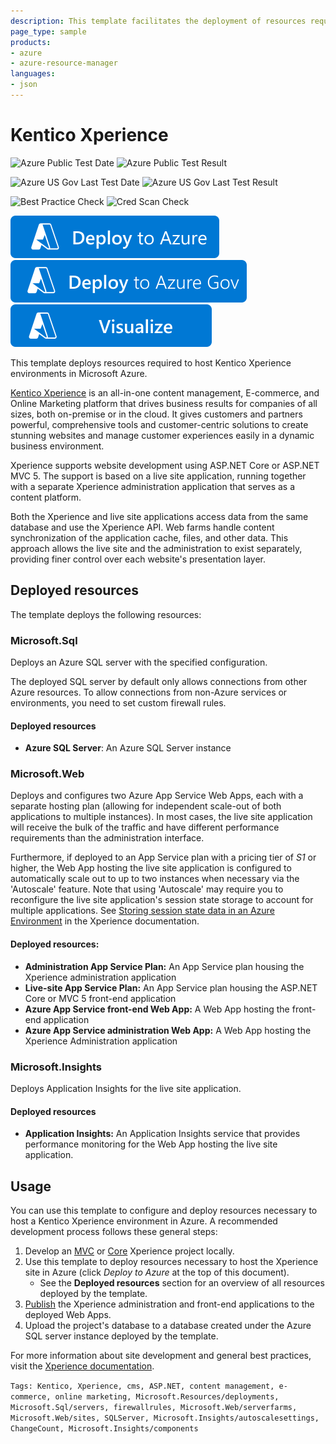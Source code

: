 ```yaml
---
description: This template facilitates the deployment of resources required to host Kentico Xperience environments in Microsoft Azure.
page_type: sample
products:
- azure
- azure-resource-manager
languages:
- json
---
```

# Kentico Xperience

![Azure Public Test Date](https://azurequickstartsservice.blob.core.windows.net/badges/application-workloads/kentico/kentico-xperience-environment/PublicLastTestDate.svg)
![Azure Public Test Result](https://azurequickstartsservice.blob.core.windows.net/badges/application-workloads/kentico/kentico-xperience-environment/PublicDeployment.svg)

![Azure US Gov Last Test Date](https://azurequickstartsservice.blob.core.windows.net/badges/application-workloads/kentico/kentico-xperience-environment/FairfaxLastTestDate.svg)
![Azure US Gov Last Test Result](https://azurequickstartsservice.blob.core.windows.net/badges/application-workloads/kentico/kentico-xperience-environment/FairfaxDeployment.svg)

![Best Practice Check](https://azurequickstartsservice.blob.core.windows.net/badges/application-workloads/kentico/kentico-xperience-environment/BestPracticeResult.svg)
![Cred Scan Check](https://azurequickstartsservice.blob.core.windows.net/badges/application-workloads/kentico/kentico-xperience-environment/CredScanResult.svg)

[![Deploy To Azure](https://raw.githubusercontent.com/Azure/azure-quickstart-templates/master/1-CONTRIBUTION-GUIDE/images/deploytoazure.svg?sanitize=true)](https://portal.azure.com/#create/Microsoft.Template/uri/https%3A%2F%2Fraw.githubusercontent.com%2FAzure%2Fazure-quickstart-templates%2Fmaster%2Fapplication-workloads%2Fkentico%2Fkentico-xperience-environment%2Fazuredeploy.json)
[![Deploy To Azure US Gov](https://raw.githubusercontent.com/Azure/azure-quickstart-templates/master/1-CONTRIBUTION-GUIDE/images/deploytoazuregov.svg?sanitize=true)](https://portal.azure.us/#create/Microsoft.Template/uri/https%3A%2F%2Fraw.githubusercontent.com%2FAzure%2Fazure-quickstart-templates%2Fmaster%2Fapplication-workloads%2Fkentico%2Fkentico-xperience-environment%2Fazuredeploy.json)
[![Visualize](https://raw.githubusercontent.com/Azure/azure-quickstart-templates/master/1-CONTRIBUTION-GUIDE/images/visualizebutton.svg?sanitize=true)](http://armviz.io/#/?load=https%3A%2F%2Fraw.githubusercontent.com%2FAzure%2Fazure-quickstart-templates%2Fmaster%2Fapplication-workloads%2Fkentico%2Fkentico-xperience-environment%2Fazuredeploy.json)

This template deploys resources required to host Kentico Xperience environments in Microsoft Azure.

[Kentico Xperience](https://xperience.io/) is an all-in-one content management, E-commerce, and Online Marketing platform that drives business results for companies of all sizes, both on-premise or in the cloud. It gives customers and partners powerful, comprehensive tools and customer-centric solutions to create stunning websites and manage customer experiences easily in a dynamic business environment.

Xperience supports website development using ASP.&#8203;NET Core or ASP.NET MVC 5. The support is based on a live site application, running together with a separate Xperience administration application that serves as a content platform.

Both the Xperience and live site applications access data from the same database and use the Xperience API. Web farms handle content synchronization of the application cache, files, and other data. This approach allows the live site and the administration to exist separately, providing finer control over each website's presentation layer.

## Deployed resources

The template deploys the following resources:

### Microsoft.Sql

Deploys an Azure SQL server with the specified configuration.

The deployed SQL server by default only allows connections from other Azure resources. To allow connections from non-Azure services or environments, you need to set custom firewall rules.

#### Deployed resources

+ **Azure SQL Server**: An Azure SQL Server instance

### Microsoft.&#8203;Web

Deploys and configures two Azure App Service Web Apps, each with a separate hosting plan (allowing for independent scale-out of both applications to multiple instances). In most cases, the live site application will receive the bulk of the traffic and have different performance requirements than the administration interface.

Furthermore, if deployed to an App Service plan with a pricing tier of *S1* or higher, the Web App hosting the live site application is configured to automatically scale out to up to two instances when necessary via the 'Autoscale' feature. Note that using 'Autoscale' may require you to reconfigure the live site application's session state storage to account for multiple applications. See [Storing session state data in an Azure Environment](https://devnet.kentico.com/CMSPages/DocLinkMapper.ashx?version=latest&link=azure_state_storing) in the Xperience documentation.

#### Deployed resources:

+ **Administration App Service Plan:** An App Service plan housing the Xperience administration application
+ **Live-site App Service Plan:** An App Service plan housing the ASP.NET Core or MVC 5 front-end application
+ **Azure App Service front-end Web App:** A Web App hosting the front-end application
+ **Azure App Service administration Web App:** A Web App hosting the Xperience Administration application

### Microsoft.Insights

Deploys Application Insights for the live site application.

#### Deployed resources

+ **Application Insights:** An Application Insights service that provides performance monitoring for the Web App hosting the live site application.

## Usage

You can use this template to configure and deploy resources necessary to host a Kentico Xperience environment in Azure. A recommended development process follows these general steps:

1. Develop an [MVC](https://devnet.kentico.com/CMSPages/DocLinkMapper.ashx?version=latest&link=mvc_development) or [Core](https://devnet.kentico.com/CMSPages/DocLinkMapper.ashx?version=latest&link=core_section_root) Xperience project locally.
2. Use this template to deploy resources necessary to host the Xperience site in Azure (click *Deploy to Azure* at the top of this document).
	- See the **Deployed resources** section for an overview of all resources deployed by the template.
3. [Publish](https://devnet.kentico.com/CMSPages/DocLinkMapper.ashx?version=latest&link=kentico_azure_webapps) the Xperience administration and front-end applications to the deployed Web Apps.
4. Upload the project's database to a database created under the Azure SQL server instance deployed by the template.

For more information about site development and general best practices, visit the [Xperience documentation](https://docs.xperience.io/).

`Tags: Kentico, Xperience, cms, ASP.NET, content management, e-commerce, online marketing, Microsoft.Resources/deployments, Microsoft.Sql/servers, firewallrules, Microsoft.Web/serverfarms, Microsoft.Web/sites, SQLServer, Microsoft.Insights/autoscalesettings, ChangeCount, Microsoft.Insights/components`
